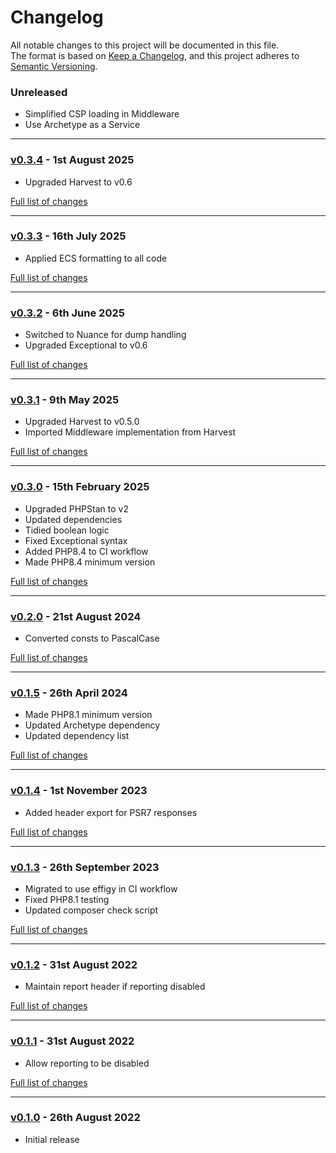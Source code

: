 # Changelog

All notable changes to this project will be documented in this file.<br>
The format is based on [Keep a Changelog](https://keepachangelog.com/en/1.0.0/),
and this project adheres to [Semantic Versioning](https://semver.org/spec/v2.0.0.html).

### Unreleased
- Simplified CSP loading in Middleware
- Use Archetype as a Service

---

### [v0.3.4](https://github.com/decodelabs/sanctum/commits/v0.3.4) - 1st August 2025

- Upgraded Harvest to v0.6

[Full list of changes](https://github.com/decodelabs/sanctum/compare/v0.3.3...v0.3.4)

---

### [v0.3.3](https://github.com/decodelabs/sanctum/commits/v0.3.3) - 16th July 2025

- Applied ECS formatting to all code

[Full list of changes](https://github.com/decodelabs/sanctum/compare/v0.3.2...v0.3.3)

---

### [v0.3.2](https://github.com/decodelabs/sanctum/commits/v0.3.2) - 6th June 2025

- Switched to Nuance for dump handling
- Upgraded Exceptional to v0.6

[Full list of changes](https://github.com/decodelabs/sanctum/compare/v0.3.1...v0.3.2)

---

### [v0.3.1](https://github.com/decodelabs/sanctum/commits/v0.3.1) - 9th May 2025

- Upgraded Harvest to v0.5.0
- Imported Middleware implementation from Harvest

[Full list of changes](https://github.com/decodelabs/sanctum/compare/v0.3.0...v0.3.1)

---

### [v0.3.0](https://github.com/decodelabs/sanctum/commits/v0.3.0) - 15th February 2025

- Upgraded PHPStan to v2
- Updated dependencies
- Tidied boolean logic
- Fixed Exceptional syntax
- Added PHP8.4 to CI workflow
- Made PHP8.4 minimum version

[Full list of changes](https://github.com/decodelabs/sanctum/compare/v0.2.0...v0.3.0)

---

### [v0.2.0](https://github.com/decodelabs/sanctum/commits/v0.2.0) - 21st August 2024

- Converted consts to PascalCase

[Full list of changes](https://github.com/decodelabs/sanctum/compare/v0.1.5...v0.2.0)

---

### [v0.1.5](https://github.com/decodelabs/sanctum/commits/v0.1.5) - 26th April 2024

- Made PHP8.1 minimum version
- Updated Archetype dependency
- Updated dependency list

[Full list of changes](https://github.com/decodelabs/sanctum/compare/v0.1.4...v0.1.5)

---

### [v0.1.4](https://github.com/decodelabs/sanctum/commits/v0.1.4) - 1st November 2023

- Added header export for PSR7 responses

[Full list of changes](https://github.com/decodelabs/sanctum/compare/v0.1.3...v0.1.4)

---

### [v0.1.3](https://github.com/decodelabs/sanctum/commits/v0.1.3) - 26th September 2023

- Migrated to use effigy in CI workflow
- Fixed PHP8.1 testing
- Updated composer check script

[Full list of changes](https://github.com/decodelabs/sanctum/compare/v0.1.2...v0.1.3)

---

### [v0.1.2](https://github.com/decodelabs/sanctum/commits/v0.1.2) - 31st August 2022

- Maintain report header if reporting disabled

[Full list of changes](https://github.com/decodelabs/sanctum/compare/v0.1.1...v0.1.2)

---

### [v0.1.1](https://github.com/decodelabs/sanctum/commits/v0.1.1) - 31st August 2022

- Allow reporting to be disabled

[Full list of changes](https://github.com/decodelabs/sanctum/compare/v0.1.0...v0.1.1)

---

### [v0.1.0](https://github.com/decodelabs/sanctum/commits/v0.1.0) - 26th August 2022

- Initial release
